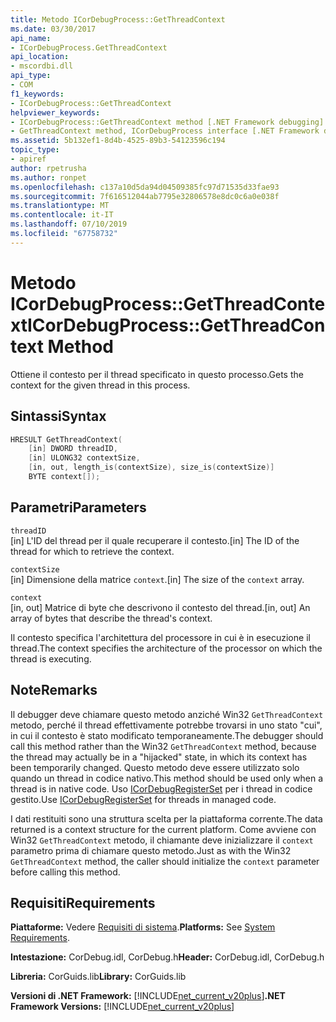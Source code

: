 ```yaml
---
title: Metodo ICorDebugProcess::GetThreadContext
ms.date: 03/30/2017
api_name:
- ICorDebugProcess.GetThreadContext
api_location:
- mscordbi.dll
api_type:
- COM
f1_keywords:
- ICorDebugProcess::GetThreadContext
helpviewer_keywords:
- ICorDebugProcess::GetThreadContext method [.NET Framework debugging]
- GetThreadContext method, ICorDebugProcess interface [.NET Framework debugging]
ms.assetid: 5b132ef1-8d4b-4525-89b3-54123596c194
topic_type:
- apiref
author: rpetrusha
ms.author: ronpet
ms.openlocfilehash: c137a10d5da94d04509385fc97d71535d33fae93
ms.sourcegitcommit: 7f616512044ab7795e32806578e8dc0c6a0e038f
ms.translationtype: MT
ms.contentlocale: it-IT
ms.lasthandoff: 07/10/2019
ms.locfileid: "67758732"
---
```

# <a name="icordebugprocessgetthreadcontext-method"></a><span data-ttu-id="30bbb-102">Metodo ICorDebugProcess::GetThreadContext</span><span class="sxs-lookup"><span data-stu-id="30bbb-102">ICorDebugProcess::GetThreadContext Method</span></span>
<span data-ttu-id="30bbb-103">Ottiene il contesto per il thread specificato in questo processo.</span><span class="sxs-lookup"><span data-stu-id="30bbb-103">Gets the context for the given thread in this process.</span></span>  
  
## <a name="syntax"></a><span data-ttu-id="30bbb-104">Sintassi</span><span class="sxs-lookup"><span data-stu-id="30bbb-104">Syntax</span></span>  
  
```cpp  
HRESULT GetThreadContext(  
    [in] DWORD threadID,  
    [in] ULONG32 contextSize,  
    [in, out, length_is(contextSize), size_is(contextSize)]  
    BYTE context[]);  
```  
  
## <a name="parameters"></a><span data-ttu-id="30bbb-105">Parametri</span><span class="sxs-lookup"><span data-stu-id="30bbb-105">Parameters</span></span>  
 `threadID`  
 <span data-ttu-id="30bbb-106">[in] L'ID del thread per il quale recuperare il contesto.</span><span class="sxs-lookup"><span data-stu-id="30bbb-106">[in] The ID of the thread for which to retrieve the context.</span></span>  
  
 `contextSize`  
 <span data-ttu-id="30bbb-107">[in] Dimensione della matrice `context`.</span><span class="sxs-lookup"><span data-stu-id="30bbb-107">[in] The size of the `context` array.</span></span>  
  
 `context`  
 <span data-ttu-id="30bbb-108">[in, out] Matrice di byte che descrivono il contesto del thread.</span><span class="sxs-lookup"><span data-stu-id="30bbb-108">[in, out] An array of bytes that describe the thread's context.</span></span>  
  
 <span data-ttu-id="30bbb-109">Il contesto specifica l'architettura del processore in cui è in esecuzione il thread.</span><span class="sxs-lookup"><span data-stu-id="30bbb-109">The context specifies the architecture of the processor on which the thread is executing.</span></span>  
  
## <a name="remarks"></a><span data-ttu-id="30bbb-110">Note</span><span class="sxs-lookup"><span data-stu-id="30bbb-110">Remarks</span></span>  
 <span data-ttu-id="30bbb-111">Il debugger deve chiamare questo metodo anziché Win32 `GetThreadContext` metodo, perché il thread effettivamente potrebbe trovarsi in uno stato "cui", in cui il contesto è stato modificato temporaneamente.</span><span class="sxs-lookup"><span data-stu-id="30bbb-111">The debugger should call this method rather than the Win32 `GetThreadContext` method, because the thread may actually be in a "hijacked" state, in which its context has been temporarily changed.</span></span> <span data-ttu-id="30bbb-112">Questo metodo deve essere utilizzato solo quando un thread in codice nativo.</span><span class="sxs-lookup"><span data-stu-id="30bbb-112">This method should be used only when a thread is in native code.</span></span> <span data-ttu-id="30bbb-113">Uso [ICorDebugRegisterSet](../../../../docs/framework/unmanaged-api/debugging/icordebugregisterset-interface.md) per i thread in codice gestito.</span><span class="sxs-lookup"><span data-stu-id="30bbb-113">Use [ICorDebugRegisterSet](../../../../docs/framework/unmanaged-api/debugging/icordebugregisterset-interface.md) for threads in managed code.</span></span>  
  
 <span data-ttu-id="30bbb-114">I dati restituiti sono una struttura scelta per la piattaforma corrente.</span><span class="sxs-lookup"><span data-stu-id="30bbb-114">The data returned is a context structure for the current platform.</span></span> <span data-ttu-id="30bbb-115">Come avviene con Win32 `GetThreadContext` metodo, il chiamante deve inizializzare il `context` parametro prima di chiamare questo metodo.</span><span class="sxs-lookup"><span data-stu-id="30bbb-115">Just as with the Win32 `GetThreadContext` method, the caller should initialize the `context` parameter before calling this method.</span></span>  
  
## <a name="requirements"></a><span data-ttu-id="30bbb-116">Requisiti</span><span class="sxs-lookup"><span data-stu-id="30bbb-116">Requirements</span></span>  
 <span data-ttu-id="30bbb-117">**Piattaforme:** Vedere [Requisiti di sistema](../../../../docs/framework/get-started/system-requirements.md).</span><span class="sxs-lookup"><span data-stu-id="30bbb-117">**Platforms:** See [System Requirements](../../../../docs/framework/get-started/system-requirements.md).</span></span>  
  
 <span data-ttu-id="30bbb-118">**Intestazione:** CorDebug.idl, CorDebug.h</span><span class="sxs-lookup"><span data-stu-id="30bbb-118">**Header:** CorDebug.idl, CorDebug.h</span></span>  
  
 <span data-ttu-id="30bbb-119">**Libreria:** CorGuids.lib</span><span class="sxs-lookup"><span data-stu-id="30bbb-119">**Library:** CorGuids.lib</span></span>  
  
 <span data-ttu-id="30bbb-120">**Versioni di .NET Framework:** [!INCLUDE[net_current_v20plus](../../../../includes/net-current-v20plus-md.md)]</span><span class="sxs-lookup"><span data-stu-id="30bbb-120">**.NET Framework Versions:** [!INCLUDE[net_current_v20plus](../../../../includes/net-current-v20plus-md.md)]</span></span>

